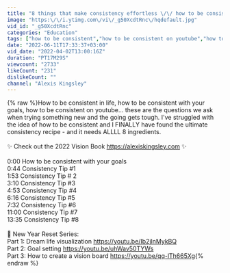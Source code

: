 ```yaml
---
title: "8 things that make consistency effortless \/\/ how to be consistent with your goals"
image: "https:\/\/i.ytimg.com\/vi\/_g50XcdtRnc\/hqdefault.jpg"
vid_id: "_g50XcdtRnc"
categories: "Education"
tags: ["how to be consistent","how to be consistent on youtube","how to be consistent in working out"]
date: "2022-06-11T17:33:37+03:00"
vid_date: "2022-04-02T13:00:16Z"
duration: "PT17M29S"
viewcount: "2733"
likeCount: "231"
dislikeCount: ""
channel: "Alexis Kingsley"
---
```

{% raw %}How to be consistent in life, how to be consistent with your goals, how to be consistent on youtube... these are the questions we ask when trying something new and the going gets tough. I've struggled with the idea of how to be consistent and I FINALLY have found the ultimate consistency recipe - and it needs ALLLL 8 ingredients. <br /><br />✨ Check out the 2022 Vision Book <a rel="nofollow" target="blank" href="https://alexiskingsley.com">https://alexiskingsley.com</a> ✨ <br /><br />0:00 How to be consistent with your goals<br />0:44 Consistency Tip #1<br />1:53 Consistency Tip # 2<br />3:10 Consistency Tip #3<br />4:53 Consistency Tip #4<br />6:16 Consistency Tip #5<br />7:32 Consistency Tip #6<br />11:00 Consistency Tip #7<br />13:35 Consistency Tip #8<br /><br />🎉 New Year Reset Series:<br />Part 1: Dream life visualization <a rel="nofollow" target="blank" href="https://youtu.be/Ib2jlnMykBQ">https://youtu.be/Ib2jlnMykBQ</a><br />Part 2: Goal setting <a rel="nofollow" target="blank" href="https://youtu.be/uhWav50TYWs">https://youtu.be/uhWav50TYWs</a><br />Part 3: How to create a vision board <a rel="nofollow" target="blank" href="https://youtu.be/qq-lTh665Xg">https://youtu.be/qq-lTh665Xg</a>{% endraw %}
